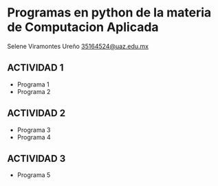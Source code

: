 # Programas en python de la materia de Computacion Aplicada

Selene Viramontes Ureño
35164524@uaz.edu.mx

## ACTIVIDAD 1
- Programa 1
- Programa 2

## ACTIVIDAD 2
- Programa 3
- Programa 4

## ACTIVIDAD 3
- Programa 5